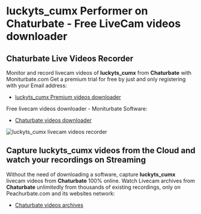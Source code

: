 # luckyts_cumx Performer on Chaturbate - Free LiveCam videos downloader

## Chaturbate Live Videos Recorder

Monitor and record livecam videos of **luckyts_cumx** from **Chaturbate** with Moniturbate.com
Get a premium trial for free by just and only registering with your Email address:
* [luckyts_cumx Premium videos downloader](https://moniturbate.com/request-demo-licence-key.html)

Free livecam videos downloader - Moniturbate Software:
* [Chaturbate videos downloader](https://moniturbate.com/moniturbate-download-software.html)

![luckyts_cumx livecam videos recorder](https://peachurnet.com/templates/moniturbate-software.png)


## Capture luckyts_cumx videos from the Cloud and watch your recordings on Streaming

Without the need of downloading a software, capture **luckyts_cumx** livecam videos from **Chaturbate** 100% online.
Watch Livecam archives from **Chaturbate** unlimitedly from thousands of existing recordings, only on Peachurbate.com and its websites network:
* [Chaturbate videos archives](https://peachurnet.com/)